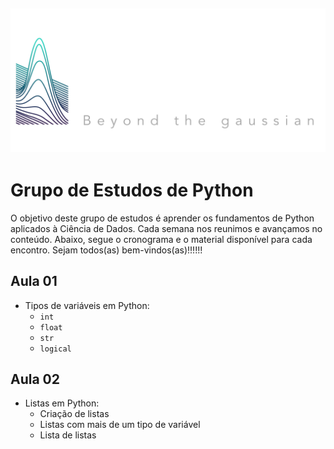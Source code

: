 ![](https://raw.githubusercontent.com/stat-techbr/introducao_a_estatistica_com_R/main/logo-stat-tech-color-fundo-escuro-horiz.png)
---

# Grupo de Estudos de Python

O objetivo deste grupo de estudos é aprender os fundamentos de Python aplicados à Ciência de Dados. Cada semana nos reunimos e avançamos no conteúdo. 
Abaixo, segue o cronograma e o material disponível para cada encontro. Sejam todos(as) bem-vindos(as)!!!!!! 

## Aula 01

- Tipos de variáveis em Python:
  + `int`
  + `float`
  + `str`
  + `logical`
  
  
  
## Aula 02

- Listas em Python:
  + Criação de listas
  + Listas com mais de um tipo de variável
  + Lista de listas

